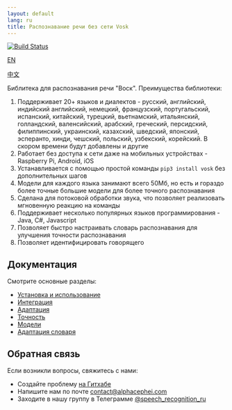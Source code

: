 ```yaml
---
layout: default
lang: ru
title: Распознавание речи без сети Vosk
---
```


[![Build Status](https://travis-ci.com/alphacep/vosk-api.svg?branch=master)](https://travis-ci.com/alphacep/vosk-api)

[EN](index)

[中文](index.zh)

Библитека для распознавания речи "Воск". Преимущества библиотеки:

  1. Поддерживает 20+ языков и диалектов - русский, английский, индийский английский, немецкий, французский, португальский, испанский, китайский, турецкий, вьетнамский, итальянский, голландский, валенсийский, арабский, греческий, персидский, филиппинский, украинский, казахский, шведский, японский, эсперанто, хинди, чешский, польский, узбекский, корейский. В скором времени будут добавлены и другие
  1. Работает без доступа к сети даже на мобильных устройствах - Raspberry Pi, Android, iOS
  1. Устанавливается с помощью простой команды `pip3 install vosk` без дополнительных шагов
  1. Модели для каждого языка занимают всего 50Мб, но есть и гораздо более точные большие модели для более точного распознавания
  1. Сделана для потоковой обработки звука, что позволяет реализовать мгновенную реакцию на команды
  1. Поддерживает несколько популярных языков программирования - Java, C#, Javascript
  1. Позволяет быстро настраивать словарь распознавания для улучшения точности распознавания
  1. Позволяет идентифицировать говорящего

## Документация

  Смотрите основные разделы:

  * [Установка и использование](install)
  * [Интеграция](integrations)
  * [Адаптация](adaptation)
  * [Точность](accuracy)
  * [Модели](models)
  * [Адаптация словаря](lm)

## Обратная связь

Если возникли вопросы, свяжитесь с нами:

   * Создайте проблему [на Гитхабе](https://github.com/alphacep/vosk-api/issues/new)
   * Напишите нам по почте [contact@alphacephei.com](mailto:contact@alphacephei.com)
   * Заходите в нашу группу в Телеграмме [@speech_recognition_ru](https://t.me/speech_recognition_ru)
